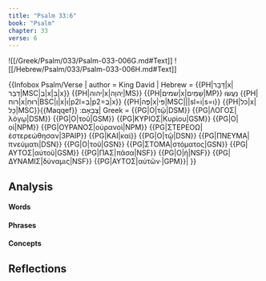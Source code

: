 ```yaml
---
title: "Psalm 33:6"
book: "Psalm"
chapter: 33
verse: 6
---
```

![[/Greek/Psalm/033/Psalm-033-006G.md#Text]]
![[/Hebrew/Psalm/033/Psalm-033-006H.md#Text]]

{{Infobox Psalm/Verse |
  author = King David |
  Hebrew = {{PH|דָּבָר|x|דְבַר|MSC|בְּ|x|בִּ|x}} {{PH|יהוה|x|יְהוָה|MS}} {{PH|שמים|x|שָׁמַיִם|MP}}
נַעֲשׂוּ
{{PH|רוח|x|רוּחַ|BSC|וְ|x|וּ|p2l=בְּ|p2=בְ|x}} {{PH|פֶּה|x|פִּי|MSC|||sl=וֹ|s=ו}} {{PH|כל|x|כָּל|MSC}}{{Maqqef}}
צְבָאָם
׃|
  Greek = {{PG|Ο|τῷ|DSM}} {{PG|ΛΟΓΟΣ|λόγῳ|DSM}} {{PG|Ο|τοῦ|GSM}} {{PG|ΚΥΡΙΟΣ|Κυρίου|GSM}} {{PG|Ο|οἱ|NPM}} {{PG|ΟΥΡΑΝΟΣ|οὐρανοὶ|NPM}} {{PG|ΣΤΕΡΕΟΩ|ἐστερεώθησαν|3PAIP}} {{PG|ΚΑΙ|καὶ}} {{PG|Ο|τῷ|DSN}} {{PG|ΠΝΕΥΜΑ|πνεύματι|DSN}} {{PG|Ο|τοῦ|GSN}} {{PG|ΣΤΟΜΑ|στόματος|GSN}} {{PG|ΑΥΤΟΣ|αὐτοῦ|GSM}} {{PG|ΠΑΣ|πᾶσα|NSF}} {{PG|Ο|ἡ|NSF}} {{PG|ΔΥΝΑΜΙΣ|δύναμις|NSF}} {{PG|ΑΥΤΟΣ|αὐτῶν·|GPM}}|
}}

## Analysis

#### Words

#### Phrases

#### Concepts

## Reflections
